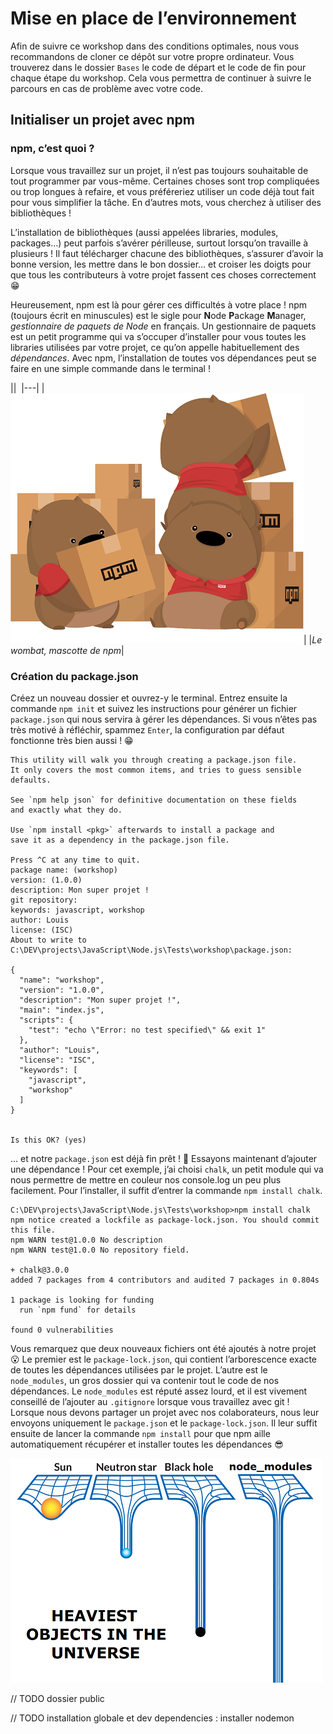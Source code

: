 # Mise en place de l’environnement

Afin de suivre ce workshop dans des conditions optimales, nous vous recommandons de cloner ce dépôt sur votre propre ordinateur. Vous trouverez dans le dossier `Bases` le code de départ et le code de fin pour chaque étape du workshop. Cela vous permettra de continuer à suivre le parcours en cas de problème avec votre code.

## Initialiser un projet avec npm

### npm, c’est quoi ?

Lorsque vous travaillez sur un projet, il n’est pas toujours souhaitable de tout programmer par vous-même. Certaines choses sont trop compliquées ou trop longues à refaire, et vous préféreriez utiliser un code déjà tout fait pour vous simplifier la tâche. En d’autres mots, vous cherchez à utiliser des bibliothèques !

L’installation de bibliothèques (aussi appelées libraries, modules, packages…) peut parfois s’avérer périlleuse, surtout lorsqu’on travaille à plusieurs ! Il faut télécharger chacune des bibliothèques, s’assurer d’avoir la bonne version, les mettre dans le bon dossier… et croiser les doigts pour que tous les contributeurs à votre projet fassent ces choses correctement 😁

Heureusement, npm est là pour gérer ces difficultés à votre place ! npm (toujours écrit en minuscules) est le sigle pour **N**ode **P**ackage **M**anager, *gestionnaire de paquets de Node* en français. Un gestionnaire de paquets est un petit programme qui va s’occuper d’installer pour vous toutes les libraries utilisées par votre projet, ce qu’on appelle habituellement des *dépendances*. Avec npm, l’installation de toutes vos dépendances peut se faire en une simple commande dans le terminal !

|| 
|---|
|![La mascotte de npm](../assets/npm.png)|
|*Le wombat, mascotte de npm*|

### Création du package.json

Créez un nouveau dossier et ouvrez-y le terminal. Entrez ensuite la commande `npm init` et suivez les instructions pour générer un fichier `package.json` qui nous servira à gérer les dépendances. Si vous n’êtes pas très motivé à réfléchir, spammez `Enter`, la configuration par défaut fonctionne très bien aussi ! 😁
```
This utility will walk you through creating a package.json file.
It only covers the most common items, and tries to guess sensible defaults.

See `npm help json` for definitive documentation on these fields
and exactly what they do.

Use `npm install <pkg>` afterwards to install a package and
save it as a dependency in the package.json file.

Press ^C at any time to quit.
package name: (workshop)
version: (1.0.0)
description: Mon super projet !
git repository:
keywords: javascript, workshop
author: Louis
license: (ISC)
About to write to C:\DEV\projects\JavaScript\Node.js\Tests\workshop\package.json:

{
  "name": "workshop",
  "version": "1.0.0",
  "description": "Mon super projet !",
  "main": "index.js",
  "scripts": {
    "test": "echo \"Error: no test specified\" && exit 1"
  },
  "author": "Louis",
  "license": "ISC",
  "keywords": [
    "javascript",
    "workshop"
  ]
}


Is this OK? (yes)
```
… et notre `package.json` est déjà fin prêt ! 🥳 Essayons maintenant d’ajouter une dépendance ! Pour cet exemple, j’ai choisi `chalk`, un petit module qui va nous permettre de mettre en couleur nos console.log un peu plus facilement. Pour l’installer, il suffit d’entrer la commande `npm install chalk`.
```
C:\DEV\projects\JavaScript\Node.js\Tests\workshop>npm install chalk
npm notice created a lockfile as package-lock.json. You should commit this file.
npm WARN test@1.0.0 No description
npm WARN test@1.0.0 No repository field.

+ chalk@3.0.0
added 7 packages from 4 contributors and audited 7 packages in 0.804s

1 package is looking for funding
  run `npm fund` for details

found 0 vulnerabilities
```
Vous remarquez que deux nouveaux fichiers ont été ajoutés à notre projet 😮 Le premier est le `package-lock.json`, qui contient l’arborescence exacte de toutes les dépendances utilisées par le projet. L’autre est le `node_modules`, un gros dossier qui va contenir tout le code de nos dépendances. Le `node_modules` est réputé assez lourd, et il est vivement conseillé de l’ajouter au `.gitignore` lorsque vous travaillez avec git ! Lorsque nous devons partager un projet avec nos colaborateurs, nous leur envoyons uniquement le `package.json` et le `package-lock.json`. Il leur suffit ensuite de lancer la commande `npm install` pour que npm aille automatiquement récupérer et installer toutes les dépendances 😎

![node_modules meme](../assets/node_modules.png)


// TODO dossier public

// TODO installation globale et dev dependencies : installer nodemon